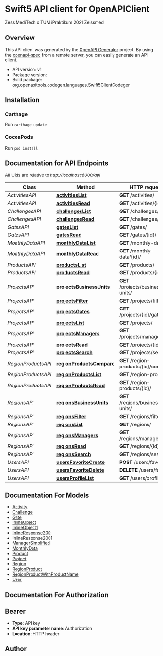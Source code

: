 # Swift5 API client for OpenAPIClient

Zess MediTech x TUM iPraktikum 2021 Zeissmed

## Overview
This API client was generated by the [OpenAPI Generator](https://openapi-generator.tech) project.  By using the [openapi-spec](https://github.com/OAI/OpenAPI-Specification) from a remote server, you can easily generate an API client.

- API version: v1
- Package version: 
- Build package: org.openapitools.codegen.languages.Swift5ClientCodegen

## Installation

### Carthage

Run `carthage update`

### CocoaPods

Run `pod install`

## Documentation for API Endpoints

All URIs are relative to *http://localhost:8000/api*

Class | Method | HTTP request | Description
------------ | ------------- | ------------- | -------------
*ActivitiesAPI* | [**activitiesList**](docs/ActivitiesAPI.md#activitieslist) | **GET** /activities/ | 
*ActivitiesAPI* | [**activitiesRead**](docs/ActivitiesAPI.md#activitiesread) | **GET** /activities/{id}/ | 
*ChallengesAPI* | [**challengesList**](docs/ChallengesAPI.md#challengeslist) | **GET** /challenges/ | 
*ChallengesAPI* | [**challengesRead**](docs/ChallengesAPI.md#challengesread) | **GET** /challenges/{id}/ | 
*GatesAPI* | [**gatesList**](docs/GatesAPI.md#gateslist) | **GET** /gates/ | 
*GatesAPI* | [**gatesRead**](docs/GatesAPI.md#gatesread) | **GET** /gates/{id}/ | 
*MonthlyDataAPI* | [**monthlyDataList**](docs/MonthlyDataAPI.md#monthlydatalist) | **GET** /monthly-data/ | 
*MonthlyDataAPI* | [**monthlyDataRead**](docs/MonthlyDataAPI.md#monthlydataread) | **GET** /monthly-data/{id}/ | 
*ProductsAPI* | [**productsList**](docs/ProductsAPI.md#productslist) | **GET** /products/ | 
*ProductsAPI* | [**productsRead**](docs/ProductsAPI.md#productsread) | **GET** /products/{id}/ | 
*ProjectsAPI* | [**projectsBusinessUnits**](docs/ProjectsAPI.md#projectsbusinessunits) | **GET** /projects/business-units/ | 
*ProjectsAPI* | [**projectsFilter**](docs/ProjectsAPI.md#projectsfilter) | **GET** /projects/filter/ | 
*ProjectsAPI* | [**projectsGates**](docs/ProjectsAPI.md#projectsgates) | **GET** /projects/{id}/gates/ | 
*ProjectsAPI* | [**projectsList**](docs/ProjectsAPI.md#projectslist) | **GET** /projects/ | 
*ProjectsAPI* | [**projectsManagers**](docs/ProjectsAPI.md#projectsmanagers) | **GET** /projects/managers/ | 
*ProjectsAPI* | [**projectsRead**](docs/ProjectsAPI.md#projectsread) | **GET** /projects/{id}/ | 
*ProjectsAPI* | [**projectsSearch**](docs/ProjectsAPI.md#projectssearch) | **GET** /projects/search/ | 
*RegionProductsAPI* | [**regionProductsCompare**](docs/RegionProductsAPI.md#regionproductscompare) | **GET** /region-products/{id}/compare/ | 
*RegionProductsAPI* | [**regionProductsList**](docs/RegionProductsAPI.md#regionproductslist) | **GET** /region-products/ | 
*RegionProductsAPI* | [**regionProductsRead**](docs/RegionProductsAPI.md#regionproductsread) | **GET** /region-products/{id}/ | 
*RegionsAPI* | [**regionsBusinessUnits**](docs/RegionsAPI.md#regionsbusinessunits) | **GET** /regions/business-units/ | 
*RegionsAPI* | [**regionsFilter**](docs/RegionsAPI.md#regionsfilter) | **GET** /regions/filter/ | 
*RegionsAPI* | [**regionsList**](docs/RegionsAPI.md#regionslist) | **GET** /regions/ | 
*RegionsAPI* | [**regionsManagers**](docs/RegionsAPI.md#regionsmanagers) | **GET** /regions/managers/ | 
*RegionsAPI* | [**regionsRead**](docs/RegionsAPI.md#regionsread) | **GET** /regions/{id}/ | 
*RegionsAPI* | [**regionsSearch**](docs/RegionsAPI.md#regionssearch) | **GET** /regions/search/ | 
*UsersAPI* | [**usersFavoriteCreate**](docs/UsersAPI.md#usersfavoritecreate) | **POST** /users/favorite | 
*UsersAPI* | [**usersFavoriteDelete**](docs/UsersAPI.md#usersfavoritedelete) | **DELETE** /users/favorite | 
*UsersAPI* | [**usersProfileList**](docs/UsersAPI.md#usersprofilelist) | **GET** /users/profile | 


## Documentation For Models

 - [Activity](docs/Activity.md)
 - [Challenge](docs/Challenge.md)
 - [Gate](docs/Gate.md)
 - [InlineObject](docs/InlineObject.md)
 - [InlineObject1](docs/InlineObject1.md)
 - [InlineResponse200](docs/InlineResponse200.md)
 - [InlineResponse2001](docs/InlineResponse2001.md)
 - [ManagerSimplified](docs/ManagerSimplified.md)
 - [MonthlyData](docs/MonthlyData.md)
 - [Product](docs/Product.md)
 - [Project](docs/Project.md)
 - [Region](docs/Region.md)
 - [RegionProduct](docs/RegionProduct.md)
 - [RegionProductWithProductName](docs/RegionProductWithProductName.md)
 - [User](docs/User.md)


## Documentation For Authorization


## Bearer

- **Type**: API key
- **API key parameter name**: Authorization
- **Location**: HTTP header


## Author



